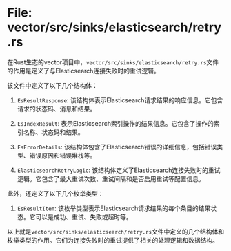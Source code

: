 # File: vector/src/sinks/elasticsearch/retry.rs

在Rust生态的vector项目中，`vector/src/sinks/elasticsearch/retry.rs`文件的作用是定义了与Elasticsearch连接失败时的重试逻辑。

该文件中定义了以下几个结构体：

1. `EsResultResponse`: 该结构体表示Elasticsearch请求结果的响应信息。它包含请求的状态码、消息和结果。

2. `EsIndexResult`: 表示Elasticsearch索引操作的结果信息。它包含了操作的索引名称、状态码和结果。

3. `EsErrorDetails`: 该结构体包含了Elasticsearch错误的详细信息，包括错误类型、错误原因和错误堆栈等。

4. `ElasticsearchRetryLogic`: 该结构体定义了Elasticsearch连接失败时的重试逻辑。它包含了最大重试次数、重试间隔和是否启用重试等配置信息。

此外，还定义了以下几个枚举类型：

1. `EsResultItem`: 该枚举类型表示Elasticsearch请求结果的每个条目的结果状态。它可以是成功、重试、失败或超时等。

以上就是`vector/src/sinks/elasticsearch/retry.rs`文件中定义的几个结构体和枚举类型的作用。它们为连接失败时的重试提供了相关的处理逻辑和数据结构。

